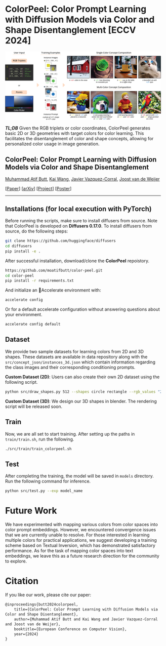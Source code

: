 # ColorPeel: Color Prompt Learning with Diffusion Models via  Color and Shape Disentanglement [ECCV 2024]

![teaser](assets/teaser_4.jpg)

***TL;DB*** Given the RGB triplets or color coordinates, ColorPeel generates basic 2D or 3D geometries with target colors for color learning. This facilitates the disentanglement of color and shape concepts, allowing for personalized color usage in image generation.

## ColorPeel: Color Prompt Learning with Diffusion Models via  Color and Shape Disentanglement
[Muhammad Atif Butt](https://scholar.google.com/citations?user=vf7PeaoAAAAJ&hl=en), [Kai Wang](https://scholar.google.com/citations?user=j14vd0wAAAAJ&hl=en), [Javier Vazquez-Corral](https://scholar.google.com/citations?user=gjnuPMoAAAAJ&hl=en),  [Joost van de Weijer](https://scholar.google.com/citations?user=Gsw2iUEAAAAJ&hl=en)

[[Paper](http://arxiv.org/pdf/2407.07197)] [[arXiv](http://arxiv.org/abs/2407.07197)] [[Project](https://moatifbutt.github.io/colorpeel/)] [[Poster](https://github.com/moatifbutt/color-peel/blob/main/assets/ECCV2024_ColorPeel_.pdf)]

<hr>

## Installations (for local execution with PyTorch)
Before running the scripts, make sure to install diffusers from source. Note that ColorPeel is developed on **Diffusers 0.17.0**.
To install diffusers from source, do the following steps:

```sh
git clone https://github.com/huggingface/diffusers
cd diffusers
pip install -e .
```

After successful installation, download/clone the **ColorPeel** repoistory.

```sh
https://github.com/moatifbutt/color-peel.git
cd color-peel
pip install -r requirements.txt
```

And initialize an 🤗Accelerate environment with:

```sh
accelerate config
```

Or for a default accelerate configuration without answering questions about your environment.

```sh
accelerate config default
```

## Dataset
We provide two sample datasets for learning colors from 2D and 3D shapes. These datasets are available in data repository along with the `src/concept_json/instances_3d.json` which contain information regarding the class images and their corresponding conditioning prompts.

**Custom Dataset (2D)**: Users can also create their own 2D dataset using the following script.

```sh
python src/draw_shapes.py 512 --shapes circle rectangle --rgb_values "235,33,33" "33,235,33" "33,33,235" "235,235,33" --out data/dataset
```
**Custom Dataset (3D)**: We design our 3D shapes in blender. The rendering script will be released soon.

## Train
Now, we are all set to start training. After setting up the paths in `train/train.sh`, run the following.

```sh
./src/train/train_colorpeel.sh
```

## Test
After completing the training, the model will be saved in `models` directory. Run the following command for inference.

```sh
python src/test.py --exp model_name
```

# Future Work
We have experimented with mapping various colors from color spaces into color prompt embeddings. However, we encountered convergence issues that we are currently unable to resolve. For those interested in learning multiple colors for practical applications, we suggest developing a training scheme based on Textual Inversion, which has demonstrated satisfactory performance. As for the task of mapping color spaces into text embeddings, we leave this as a future research direction for the community to explore.


# Citation

If you like our work, please cite our paper:

```
@inproceedings{butt2024colorpeel, 
    title={ColorPeel: Color Prompt Learning with Diffusion Models via Color and Shape Disentanglement}, 
    author={Muhammad Atif Butt and Kai Wang and Javier Vazquez-Corral and Joost van de Weijer},
    booktitle={European Conference on Computer Vision}, 
    year={2024}
}
```

